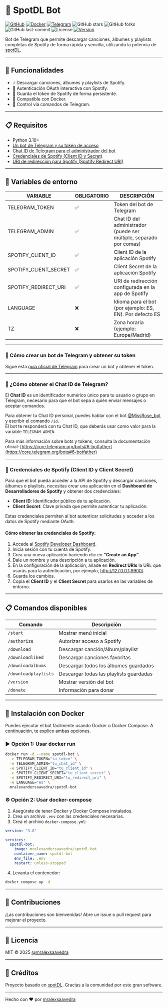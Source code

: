 # 🎵 SpotDL Bot

[![GitHub](https://badgen.net/badge/icon/github?icon=github&label)](https://github.com/mralexsaavedra/spotdl-bot)
[![Docker](https://badgen.net/badge/icon/docker?icon=docker&label)](https://hub.docker.com/r/mralexandersaavedra/spotdl-bot)
[![Telegram](https://badgen.net/badge/icon/telegram?icon=telegram&label)](https://t.me/spotdl_bot)
![GitHub stars](https://badgen.net/github/stars/mralexsaavedra/spotdl-bot)
![GitHub forks](https://badgen.net/github/forks/mralexsaavedra/spotdl-bot)
![GitHub last-commit](https://badgen.net/github/last-commit/mralexsaavedra/spotdl-bot)
![License](https://badgen.net/github/license/mralexsaavedra/spotdl-bot)
[![Version](https://img.shields.io/github/v/release/mralexsaavedra/spotdl-bot)](https://github.com/mralexsaavedra/spotdl-bot/releases)

Bot de Telegram que permite descargar canciones, álbumes y playlists completas de Spotify de forma rápida y sencilla, utilizando la potencia de [spotDL](https://github.com/spotDL/spotify-downloader).

---

## 🚀 Funcionalidades

- 🎶 Descargar canciones, álbumes y playlists de Spotify.
- 🔐 Autenticación OAuth interactiva con Spotify.
- 💾 Guarda el token de Spotify de forma persistente.
- 🐳 Compatible con Docker.
- 🤖 Control vía comandos de Telegram.

---

## 📋 Requisitos

- Python 3.10+
- [Un bot de Telegram y su token de acceso](#telegram-bot-token)
- [Chat ID de Telegram para el administrador del bot](#chat-id-telegram)
- [Credenciales de Spotify (Client ID y Secret)](#credenciales-spotify)
- [URI de redirección para Spotify (Spotify Redirect URI)](#spotify-redirect-uri)

---

## 🔑 Variables de entorno

| VARIABLE                | OBLIGATORIO  | DESCRIPCIÓN                                                        |
| ----------------------- | ------------ | ------------------------------------------------------------------ |
| TELEGRAM\_TOKEN         | ✅           | Token del bot de Telegram                                          |
| TELEGRAM\_ADMIN         | ✅           | Chat ID del administrador (puede ser múltiple, separado por comas) |
| SPOTIFY\_CLIENT\_ID     | ✅           | Client ID de la aplicación Spotify                                 |
| SPOTIFY\_CLIENT\_SECRET | ✅           | Client Secret de la aplicación Spotify                             |
| SPOTIFY\_REDIRECT\_URI  | ✅           | URI de redirección configurada en la app de Spotify                |
| LANGUAGE                | ❌           | Idioma para el bot (por ejemplo: ES, EN). Por defecto ES           |
| TZ                      | ❌           | Zona horaria (ejemplo: Europe/Madrid)                              |

---

<a id="telegram-bot-token"></a>
### 🤖 Cómo crear un bot de Telegram y obtener su token

Sigue esta [guía oficial de Telegram](https://core.telegram.org/bots#6-botfather) para crear un bot y obtener el token.

---

<a id="chat-id-telegram"></a>
### 📌 ¿Cómo obtener el Chat ID de Telegram?

El **Chat ID** es un identificador numérico único para tu usuario o grupo en Telegram, necesario para que el bot sepa a quién enviar mensajes o aceptar comandos.

Para obtener tu Chat ID personal, puedes hablar con el bot [@MissRose_bot](https://t.me/MissRose_bot) y escribir el comando `/id`.  
El bot te responderá con tu Chat ID, que deberás usar como valor para la variable `TELEGRAM_ADMIN`.

Para más información sobre bots y tokens, consulta la documentación oficial: [https://core.telegram.org/bots#6-botfather](https://core.telegram.org/bots#6-botfather)

---

<a id="credenciales-spotify"></a>
### 🎵 Credenciales de Spotify (Client ID y Client Secret)

Para que el bot pueda acceder a la API de Spotify y descargar canciones, álbumes o playlists, necesitas crear una aplicación en el **Dashboard de Desarrolladores de Spotify** y obtener dos credenciales:

- **Client ID**: Identificador público de tu aplicación.  
- **Client Secret**: Clave privada que permite autenticar tu aplicación.

Estas credenciales permiten al bot autenticar solicitudes y acceder a los datos de Spotify mediante OAuth.

#### Cómo obtener las credenciales de Spotify:

1. Accede al [Spotify Developer Dashboard](https://developer.spotify.com/dashboard/applications).  
2. Inicia sesión con tu cuenta de Spotify.  
3. Crea una nueva aplicación haciendo clic en **"Create an App"**.  
4. Dale un nombre y una descripción a tu aplicación.  
<a id="spotify-redirect-uri"></a>
5. En la configuración de la aplicación, añade en **Redirect URIs** la URL que usarás para la autenticación, por ejemplo, http://127.0.0.1:9900/.
6. Guarda los cambios.  
7. Copia el **Client ID** y el **Client Secret** para usarlos en las variables de entorno.

---

## 📋 Comandos disponibles

| Comando             | Descripción                                      |
|---------------------|--------------------------------------------------|
| `/start`            | Mostrar menú inicial                             |
| `/authorize`        | Autorizar acceso a Spotify                       |
| `/download`         | Descargar canción/álbum/playlist                 |
| `/downloadliked`    | Descargar canciones favoritas                    |
| `/downloadalbums`   | Descargar todos los álbumes guardados            |
| `/downloadplaylists`| Descargar todas las playlists guardadas          |
| `/version`          | Mostrar versión del bot                          |
| `/donate`           | Información para donar                           |


---

## 🐳 Instalación con Docker

Puedes ejecutar el bot fácilmente usando Docker o Docker Compose.
A continuación, te explico ambas opciones.

### ▶️ Opción 1: Usar docker run

```bash
docker run -d --name spotdl-bot \
  -e TELEGRAM_TOKEN="tu_token" \
  -e TELEGRAM_ADMIN="tu_chat_id" \
  -e SPOTIFY_CLIENT_ID="tu_client_id" \
  -e SPOTIFY_CLIENT_SECRET="tu_client_secret" \
  -e SPOTIFY_REDIRECT_URI="tu_redirect_uri" \
  -e LANGUAGE="es" \
  mralexandersaavedra/spotdl-bot
```

### ⚙️ Opción 2: Usar docker-compose

1. Asegúrate de tener Docker y Docker Compose instalados.
2. Crea un archivo `.env` con las credenciales necesarias.
3. Crea el archivo `docker-compose.yml`:

```yaml
version: "3.8"

services:
  spotdl-bot:
    image: mralexandersaavedra/spotdl-bot
    container_name: spotdl-bot
    env_file: .env
    restart: unless-stopped

```

4. Levanta el contenedor:

```bash
docker compose up -d
```

---

## 🤝 Contribuciones

¡Las contribuciones son bienvenidas! Abre un issue o pull request para mejorar el proyecto.

---

## 📝 Licencia

MIT © 2025 [@mralexsaavedra](https://github.com/mralexsaavedra)

---

## 🙌 Créditos

Proyecto basado en [spotDL](https://github.com/spotDL/spotify-downloader). Gracias a la comunidad por este gran software.

---

Hecho con ❤️ por [mralexsaavedra](https://mralexsaavedra.com)